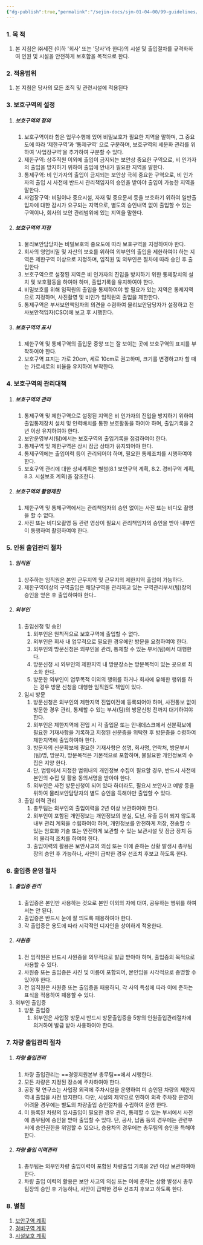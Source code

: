 ```yaml
---
{"dg-publish":true,"permalink":"/sejin-docs/sjm-01-04-00/99-guidelines/0201-facility/","title":"22.2.1 시설보호및출입통제지침","tags":["정보보안관리규정","보안","물리적보안","시설보호및출입통제지침"],"noteIcon":"","created":"2025-04-10T08:14:47.977+09:00","updated":"2024-12-23T08:49:01.890+09:00"}
---
```



### 1. 목 적
1. 본 지침은 ㈜세진 (이하 '회사' 또는 '당사'라 한다)의 시설 및 출입절차를 규격화하여 인원 및 시설을 안전하게 보호함을 목적으로 한다.

### 2. 적용범위
1. 본 지침은 당사의 모든 조직 및 관련시설에 적용된다

### 3. 보호구역의 설정
1. ##### 보호구역의 정의
	1. 보호구역이라 함은 업무수행에 있어 비밀보호가 필요한 지역을 말하며, 그 중요도에 따라 ‘제한구역’과 ‘통제구역’ 으로 구분하며, 보호구역의 세분화 관리를 위하여 ‘사업장구역’을 추가하여 구분할 수 있다.
	2. 제한구역: 상주직원 이외에 출입이 금지되는 보안상 중요한 구역으로, 비 인가자의 출입을 방지하기 위하여 출입에 안내가 필요한 지역을 말한다. 
	3. 통제구역: 비 인가자의 출입이 금지되는 보안상 극히 중요한 구역으로, 비 인가자의 출입 시 사전에 반드시 관리책임자의 승인을 받아야 출입이 가능한 지역을 말한다.
	4. 사업장구역: 비밀이나 중요시설, 자재 및 중요문서 등을 보호하기 위하여 일반출입자에 대한 감시가 요구되는 지역으로, 별도의 승인내역 없이 출입할 수 있는 구역이나, 회사의 보안 관리범위에 있는 지역을 말한다.
2. ##### 보호구역의 지정
	1. 물리보안담당자는 비밀보호의 중요도에 따라 보호구역을 지정하여야 한다.
	2. 회사의 영업비밀 및 자산의 보호를 위하여 외부인의 출입을 제한하여야 하는 지역은 제한구역 이상으로 지정하며, 임직원 및 외부인은 절차에 따라 승인 후 출입한다
	3. 보호구역으로 설정된 지역은 비 인가자의 진입을 방지하기 위한 통제장치의 설치 및 보호활동을 하여야 하며, 출입기록을 유지하여야 한다.
	4. 비밀보호를 위해 임직원의 출입을 통제하여야 할 필요가 있는 지역은 통제지역으로 지정하며, 사진촬영 및 비인가 임직원의 출입을 제한한다.
	5. 통제구역은 부서보안책임자의 의견을 수렴하여 물리보안담당자가 설정하고 전사보안책임자(CSO)에 보고 후 시행한다.
3. ##### 보호구역의 표시
	1. 제한구역 및 통제구역의 출입문 중앙 또는 잘 보이는 곳에 보호구역의 표지를 부착하여야 한다.
	2. 보호구역 표지는 가로 20cm, 세로 10cm로 권고하며, 크기를 변경하고자 할 때는 가로세로의 비율을 유지하여 부착한다. 
### 4. 보호구역의 관리대책
1. ##### 보호구역의 관리
	1. 통제구역 및 제한구역으로 설정된 지역은 비 인가자의 진입을 방지하기 위하여 출입통제장치 설치 및 인력배치를 통한 보호활동을 하여야 하며, 출입기록을 2년 이상 유지하여야 한다.
	2. 보안운영부서(팀)에서는 보호구역의 출입기록을 점검하여야 한다.
	3. 통제구역 및 제한구역은 상시 잠금 상태가 유지되어야 한다.
	4. 통제구역에는 출입이력 등이 관리되어야 하며, 필요한 통제조치를 시행하여야 한다.
	5. 보호구역 관리에 대한 상세계획은 별첨(8.1 보안구역 계획, 8.2. 경비구역 계획, 8.3. 시설보호 계획)을 참조한다.
2. ##### 보호구역의 촬영제한
	1. 제한구역 및 통제구역에서는 관리책임자의 승인 없이는 사진 또는 비디오 촬영을 할 수 없다.
	2. 사진 또는 비디오촬영 등 관련 영상이 필요시 관리책임자의 승인을 받아 내부인이 동행하여 촬영하여야 한다.

### 5.  인원 출입관리 절차
1. ##### 임직원 
	1. 상주하는 임직원은 본인 근무지역 및 근무지의 제한지역 출입이 가능하다.
	2. 제한구역이상의 구역출입은 해당구역을 관리하고 있는 구역관리부서(팀)장의 승인을 얻은 후 출입하여야 한다..
2. ##### 외부인
	1. 출입신청 및 승인
		1. 외부인은 원칙적으로 보호구역에 출입할 수 없다.
		2. 외부인은 회사 내 업무적으로 필요한 경우에만 방문을 요청하여야 한다.
		3. 외부인의 방문신청은 외부인을 관리, 통제할 수 있는 부서(팀)에서 대행한다.
		4. 방문신청 시 외부인의 제한지역 내 방문장소는 방문목적이 있는 곳으로 최소화 한다.
		5. 방문한 외부인이 업무목적 이외의 행위를 하거나 회사에 유해한 행위를 하는 경우 방문 신청을 대행한 임직원도 책임이 있다.
	2. 임시 방문
		1. 방문신청은 외부인의 제한지역 진입이전에 등록되어야 하며, 사전통보 없이 방문한 경우 관리, 통제할 수 있는 부서(팀)의 방문신청 전까지 대기하여야 한다.
		2. 외부인은 제한지역에 진입 시 각 출입문 또는 안내데스크에서 신분확보에 필요한 기재사항을 기록하고 지정된 신분증을 위탁한 후 방문증을 수령하여 제한지역에 출입하여야 한다.
		3. 방문자의 신분확보에 필요한 기재사항은 성명, 회사명, 연락처, 방문부서(팀)명, 방문자, 방문목적은 기본적으로 포함하며, 불필요한 개인정보의 수집은 지양 한다. 
		4. 단, 법령에서 지정한 범위내의 개인정보 수집이 필요할 경우, 반드시 사전에 본인의 수집 및 활용 동의서명을 받아야 한다. 
		5. 외부인은 사전 방문신청이 되어 있다 하더라도, 필요시 보안사고 예방 등을 위하여 물리보안담당자의 별도 승인을 득해야만 출입할 수 있다.
	3. 출입 이력 관리
		1. 총무팀는 외부인의 출입이력을 2년 이상 보관하여야 한다.
		2. 외부인이 포함된 개인정보는 개인정보의 분실, 도난, 유출 등이 되지 않도록 내부 관리 계획을 수립하여야 하며, 개인정보를 안전하게 저장, 전송할 수 있는 암호화 기술 또는 안전하게 보관할 수 있는 보관시설 및 잠금 장치 등의 물리적 조치를 하여야 한다.
		3. 출입이력의 활용은 보안사고의 의심 또는 이에 준하는 상황 발생시 총무팀장의 승인 후 가능하나, 사안이 급박한 경우 선조치 후보고 하도록 한다.

### 6. 출입증 운영 절차
1. ##### 출입증 관리
	1. 출입증은 본인만 사용하는 것으로 본인 이외의 자에 대여, 공유하는 행위를 하여서는 안 된다.
	2. 출입증은 반드시 눈에 잘 띄도록 패용하여야 한다.
	3. 각 출입증은 용도에 따라 시각적인 디자인을 상이하게 적용한다.
2. ##### 사원증
	1. 전 임직원은 반드시 사원증을 의무적으로 발급 받아야 하며, 출입증의 목적으로 사용할 수 있다. 
	2. 사원증 또는 출입증은 사진 및 이름이 포함되어, 본인임을 시각적으로 증명할 수 있어야 한다.
	3. 전 임직원은 사원증 또는 출입증을 패용하되, 각 사의 특성에 따라 이에 준하는 표식을 적용하여 패용할 수 있다.
3. 외부인 출입증
	1. 방문 출입증
		1. 외부인은 사업장 방문시 반드시 방문출입증을 5항의 인원출입관리절차에 의거하여 발급 받아 사용하여야 한다.
### 7. 차량 출입관리 절차
1. ##### 차량 출입관리
	1. 차량 출입관리는 ==경영지원본부 총무팀==에서 시행한다.
	2. 모든 차량은 지정된 장소에 주차하여야 한다.
	3. 공장 및 연구소는 사업장 외곽에 주차시설을 운영하여 미 승인된 차량의 제한지역내 출입을 사전 방지한다. 다만, 시설의 제약으로 인하여 외곽 주차장 운영이 어려울 경우에는 별도의 차량출입 승인절차를 수립하여 운영 한다.
	4. 미 등록된 차량의 임시출입이 필요한 경우 관리, 통제할 수 있는 부서에서 사전에 총무팀에 승인을 받아 출입할 수 있다. 단, 공사, 납품 등의 경우에는 관련부서에 승인권한을 위임할 수 있으나, 승용차의 경우에는 총무팀의 승인을 득해야 한다.
2. ##### 차량 출입 이력관리
	1. 총무팀는 외부인차량 출입이력이 포함된 차량출입 기록을 2년 이상 보관하여야 한다. 
	2. 차량 출입 이력의 활용은 보안 사고의 의심 또는 이에 준하는 상황 발생시 총무팀장의 승인 후 가능하나, 사안이 급박한 경우 선조치 후보고 하도록 한다.
### 8. 별첨
1. [보안구역 계획](http://211.228.165.94/Manual/web/viewer.html?file=./SJM_01_04_00/22_2_1.pdf#page=1)
2. [경비구역 계획](http://211.228.165.94/Manual/web/viewer.html?file=./SJM_01_04_00/22_2_1.pdf#page=8)
3. [시설보호 계획](http://211.228.165.94/Manual/web/viewer.html?file=./SJM_01_04_00/22_2_1.pdf#page=11)
